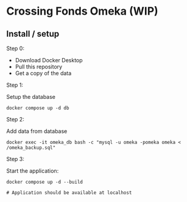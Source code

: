 # Crossing Fonds Omeka (WIP)

## Install / setup

Step 0:

* Download Docker Desktop
* Pull this repository
* Get a copy of the data

Step 1:

Setup the database

```
docker compose up -d db

```

Step 2:

Add data from database

```
docker exec -it omeka_db bash -c "mysql -u omeka -pomeka omeka < /omeka_backup.sql"
```

Step 3: 

Start the application:

```
docker compose up -d --build

# Application should be available at localhost

```

